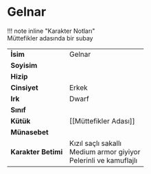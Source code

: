 # Gelnar   
  
  
!!! note inline "Karakter Notları"  
	Müttefikler adasında bir subay  
  
  
<table><tr><td><b>İsim</b></td><td>Gelnar</td></tr>  
<tr><td><b>Soyisim</b></td><td></td></tr>  
<tr><td><b>Hizip</b></td><td></td></tr>  
<tr><td><b>Cinsiyet</b></td><td>Erkek</td></tr>  
<tr><td><b>Irk</b></td><td>Dwarf</td></tr>  
<tr><td><b>Sınıf</b></td><td></td></tr>  
<tr><td><b>Kütük</b></td><td>[[Müttefikler Adası]]</td></tr>  
<tr><td><b>Münasebet</b></td><td></td></tr>  
<tr><td><b>Karakter Betimi</b></td><td>Kızıl saçlı sakallı<br>Medium armor giyiyor<br>Pelerinli ve kamuflajlı</td></tr>  
</table>